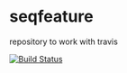 # seqfeature
repository to work with travis

[![Build Status](https://travis-ci.org/Stantecks/seqfeature.svg?branch=master)](https://travis-ci.org/Stantecks/seqfeature)
